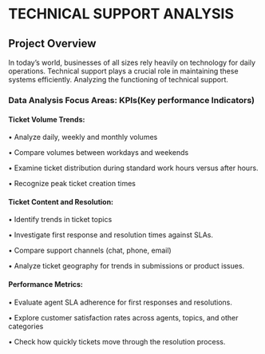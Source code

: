# TECHNICAL SUPPORT ANALYSIS

## Project Overview
In today’s world, businesses of all sizes rely heavily on technology for daily operations. Technical support plays a crucial role in maintaining these systems efficiently. 
Analyzing the functioning of technical support.

### Data Analysis Focus Areas: KPIs(Key performance Indicators)
#### Ticket Volume Trends:

• Analyze daily, weekly and monthly volumes

•	Compare volumes between workdays and weekends

•	Examine ticket distribution during standard work hours versus after hours.

•	Recognize peak ticket creation times

#### Ticket Content and Resolution:
•	Identify trends in ticket topics

•	Investigate first response and resolution times against SLAs.

•	Compare support channels (chat, phone, email)

•	Analyze ticket geography for trends in submissions or product issues.

#### Performance Metrics:
•	Evaluate agent SLA adherence for first responses and resolutions.

•	Explore customer satisfaction rates across agents, topics, and other categories

•	Check how quickly tickets move through the resolution process.

